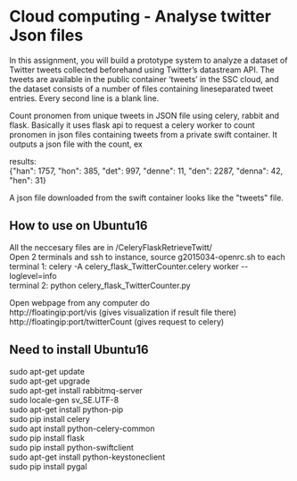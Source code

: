 # Cloud computing - Analyse twitter Json files
In this assignment, you will build a prototype system to analyze a dataset of Twitter tweets collected beforehand using Twitter’s datastream API. The tweets are available in the public container ‘tweets’ in the SSC cloud, and the dataset consists of a number of files containing lineseparated tweet entries. Every second line is a blank line.

Count pronomen from unique tweets in JSON file using celery, rabbit and flask. Basically it uses flask api to request a celery worker to count pronomen in json files containing tweets from a private swift container. It outputs a json file with the count, ex

results: <br />
{"han": 1757, "hon": 385, "det": 997, "denne": 11, "den": 2287, "denna": 42, "hen": 31}

A json file downloaded from the swift container looks like the "tweets" file.

## How to use on Ubuntu16
All the neccesary files are in /CeleryFlaskRetrieveTwitt/ <br />
Open 2 terminals and ssh to instance, source g2015034-openrc.sh to each <br />
terminal 1: celery -A celery_flask_TwitterCounter.celery worker --loglevel=info <br />
terminal 2: python celery_flask_TwitterCounter.py <br />

Open webpage from any computer do  <br />
http://floatingip:port/vis 		       (gives visualization if result file there) <br />
http://floatingip:port/twitterCount  (gives request to celery) <br />

## Need to install Ubuntu16
sudo apt-get update<br />
sudo apt-get upgrade<br />
sudo apt-get install rabbitmq-server<br />
sudo locale-gen sv_SE.UTF-8<br />
sudo apt-get install python-pip<br />
sudo pip install celery<br />
sudo apt install python-celery-common<br />
sudo pip install flask <br />
sudo pip install python-swiftclient<br />
sudo apt-get install python-keystoneclient<br />
sudo pip install pygal<br />
